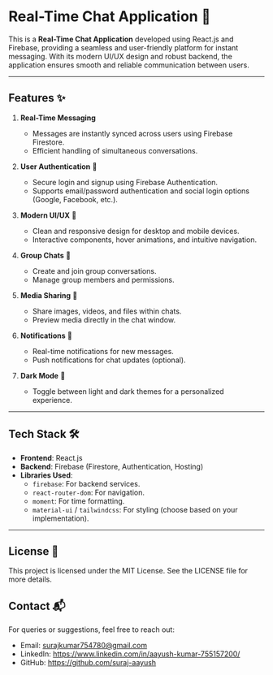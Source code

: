 # **Real-Time Chat Application** 💬

This is a **Real-Time Chat Application** developed using React.js and Firebase, providing a seamless and user-friendly platform for instant messaging. With its modern UI/UX design and robust backend, the application ensures smooth and reliable communication between users.

---

## **Features** ✨

1. **Real-Time Messaging**  
   - Messages are instantly synced across users using Firebase Firestore.  
   - Efficient handling of simultaneous conversations.  

2. **User Authentication** 🔐  
   - Secure login and signup using Firebase Authentication.  
   - Supports email/password authentication and social login options (Google, Facebook, etc.).

3. **Modern UI/UX** 🎨  
   - Clean and responsive design for desktop and mobile devices.  
   - Interactive components, hover animations, and intuitive navigation.  

4. **Group Chats** 👥  
   - Create and join group conversations.  
   - Manage group members and permissions.  

5. **Media Sharing** 📎  
   - Share images, videos, and files within chats.  
   - Preview media directly in the chat window.  

6. **Notifications** 🔔  
   - Real-time notifications for new messages.  
   - Push notifications for chat updates (optional).  

7. **Dark Mode** 🌙  
   - Toggle between light and dark themes for a personalized experience.  

---

## **Tech Stack** 🛠️

- **Frontend**: React.js  
- **Backend**: Firebase (Firestore, Authentication, Hosting)  
- **Libraries Used**:
  - `firebase`: For backend services.
  - `react-router-dom`: For navigation.
  - `moment`: For time formatting.
  - `material-ui` / `tailwindcss`: For styling (choose based on your implementation).

---

## **License 📜**
This project is licensed under the MIT License. See the LICENSE file for more details.


## **Contact 📬**
For queries or suggestions, feel free to reach out:

- Email: surajkumar754780@gmail.com
- LinkedIn: https://www.linkedin.com/in/aayush-kumar-755157200/
- GitHub: https://github.com/suraj-aayush
